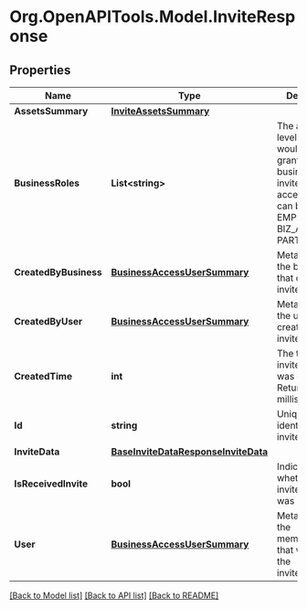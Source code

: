 # Org.OpenAPITools.Model.InviteResponse

## Properties

Name | Type | Description | Notes
------------ | ------------- | ------------- | -------------
**AssetsSummary** | [**InviteAssetsSummary**](InviteAssetsSummary.md) |  | [optional] 
**BusinessRoles** | **List&lt;string&gt;** | The access level a user would be granted on the business if the invite/request is accepted. This can be EMPLOYEE, BIZ_ADMIN, or PARTNER. | [optional] 
**CreatedByBusiness** | [**BusinessAccessUserSummary**](BusinessAccessUserSummary.md) | Metadata for the business that created the invite/request. | [optional] 
**CreatedByUser** | [**BusinessAccessUserSummary**](BusinessAccessUserSummary.md) | Metadata for the user that created the invite/request. | [optional] 
**CreatedTime** | **int** | The time the invite/request was created. Returned in milliseconds. | [optional] 
**Id** | **string** | Unique identifier of the invite/request. | [optional] 
**InviteData** | [**BaseInviteDataResponseInviteData**](BaseInviteDataResponseInviteData.md) |  | [optional] 
**IsReceivedInvite** | **bool** | Indicates whether the invite/request was received. | [optional] 
**User** | [**BusinessAccessUserSummary**](BusinessAccessUserSummary.md) | Metadata for the member/partner that was sent the invite/request. | [optional] 

[[Back to Model list]](../README.md#documentation-for-models) [[Back to API list]](../README.md#documentation-for-api-endpoints) [[Back to README]](../README.md)

